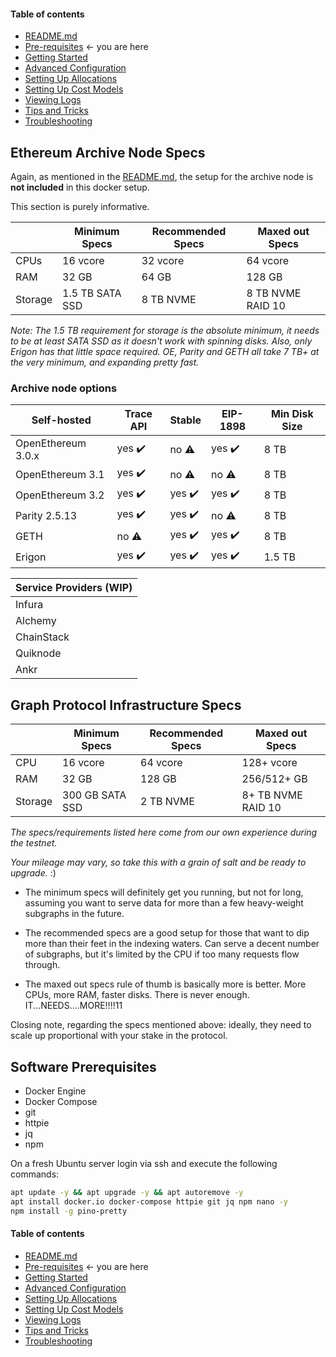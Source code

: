 #### Table of contents

- [README.md](https://github.com/StakeSquid/graphprotocol-mainnet-docker/blob/README.md)
- [Pre-requisites](https://github.com/StakeSquid/graphprotocol-mainnet-docker/blob/docs/pre-requisites.md) <- you are here
- [Getting Started](https://github.com/StakeSquid/graphprotocol-mainnet-docker/blob/docs/getting-started.md)
- [Advanced Configuration](https://github.com/StakeSquid/graphprotocol-mainnet-docker/blob/docs/advanced-config.md)
- [Setting Up Allocations](https://github.com/StakeSquid/graphprotocol-mainnet-docker/blob/docs/allocations.md)
- [Setting Up Cost Models](https://github.com/StakeSquid/graphprotocol-mainnet-docker/blob/docs/costmodels.md)
- [Viewing Logs](https://github.com/StakeSquid/graphprotocol-mainnet-docker/blob/docs/logs.md)
- [Tips and Tricks](https://github.com/StakeSquid/graphprotocol-mainnet-docker/blob/docs/tips.md)
- [Troubleshooting](https://github.com/StakeSquid/graphprotocol-mainnet-docker/blob/docs/troubleshooting.md)



## Ethereum Archive Node Specs

Again, as mentioned in the [README.md](https://github.com/StakeSquid/graphprotocol-mainnet-docker/blob/README.md), the setup for the archive node is **not included** in this docker setup.

This section is purely informative.

|         | Minimum Specs   | Recommended Specs | Maxed out Specs   |
| ------- | --------------- | ----------------- | ----------------- |
| CPUs    | 16 vcore        | 32 vcore          | 64 vcore          |
| RAM     | 32 GB           | 64 GB             | 128 GB            |
| Storage | 1.5 TB SATA SSD | 8 TB NVME         | 8 TB NVME RAID 10 |

*Note: The 1.5 TB requirement for storage is the absolute minimum, it needs to be at least SATA SSD as it doesn't work with spinning disks. Also, only Erigon has that little space required. OE, Parity and GETH all take 7 TB+ at the very minimum, and expanding pretty fast.*


### Archive node options

| Self-hosted        | Trace API | Stable | EIP-1898 | Min Disk Size |
| ------------------ | --------- | ------ | -------- | ------------- |
| OpenEthereum 3.0.x | yes ✔️     | no ⚠️   | yes ✔️    | 8 TB          |
| OpenEthereum 3.1   | yes ✔️     | no ⚠️   | no ⚠️     | 8 TB          |
| OpenEthereum 3.2   | yes ✔️     | yes ✔️  | yes ✔️    | 8 TB          |
| Parity 2.5.13      | yes ✔️     | yes ✔️  | no ⚠️     | 8 TB          |
| GETH               | no ⚠️      | yes ✔️  | yes ✔️    | 8 TB          |
| Erigon             | yes ✔️     | yes ✔️  | yes ✔️    | 1.5 TB        |


| Service Providers (WIP) |
| ----------------------- |
| Infura                  |
| Alchemy                 |
| ChainStack              |
| Quiknode                |
| Ankr                    |



## Graph Protocol Infrastructure Specs

|         | Minimum Specs   | Recommended Specs | Maxed out Specs    |
| ------- | --------------- | ----------------- | ------------------ |
| CPU     | 16 vcore        | 64 vcore          | 128+ vcore         |
| RAM     | 32 GB           | 128 GB            | 256/512+ GB        |
| Storage | 300 GB SATA SSD | 2 TB NVME         | 8+ TB NVME RAID 10 |

*The specs/requirements listed here come from our own experience during the testnet.*

*Your mileage may vary, so take this with a grain of salt and be ready to upgrade.* :)

- The minimum specs will definitely get you running, but not for long, assuming you want to serve data for more than a few heavy-weight subgraphs in the future.

- The recommended specs are a good setup for those that want to dip more than their feet in the indexing waters. Can serve a decent number of subgraphs, but it's limited by the CPU if too many requests flow through.

- The maxed out specs rule of thumb is basically more is better. More CPUs, more RAM, faster disks. There is never enough. IT...NEEDS....MORE!!!!11

Closing note, regarding the specs mentioned above: ideally, they need to scale up proportional with your stake in the protocol.




## Software Prerequisites

* Docker Engine
* Docker Compose
* git
* httpie
* jq
* npm

On a fresh Ubuntu server login via ssh and execute the following commands:

```bash
apt update -y && apt upgrade -y && apt autoremove -y
apt install docker.io docker-compose httpie git jq npm nano -y
npm install -g pino-pretty

```

#### Table of contents

- [README.md](https://github.com/StakeSquid/graphprotocol-mainnet-docker/blob/README.md)
- [Pre-requisites](https://github.com/StakeSquid/graphprotocol-mainnet-docker/blob/docs/pre-requisites.md) <- you are here
- [Getting Started](https://github.com/StakeSquid/graphprotocol-mainnet-docker/blob/docs/getting-started.md)
- [Advanced Configuration](https://github.com/StakeSquid/graphprotocol-mainnet-docker/blob/docs/advanced-config.md)
- [Setting Up Allocations](https://github.com/StakeSquid/graphprotocol-mainnet-docker/blob/docs/allocations.md)
- [Setting Up Cost Models](https://github.com/StakeSquid/graphprotocol-mainnet-docker/blob/docs/costmodels.md)
- [Viewing Logs](https://github.com/StakeSquid/graphprotocol-mainnet-docker/blob/docs/logs.md)
- [Tips and Tricks](https://github.com/StakeSquid/graphprotocol-mainnet-docker/blob/docs/tips.md)
- [Troubleshooting](https://github.com/StakeSquid/graphprotocol-mainnet-docker/blob/docs/troubleshooting.md)
